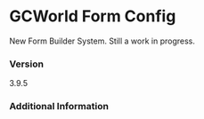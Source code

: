 # GCWorld Form Config

New Form Builder System.  Still a work in progress.




### Version
3.9.5

### Additional Information
